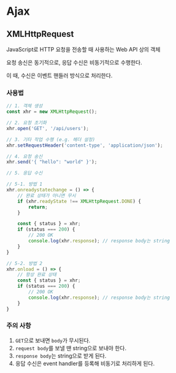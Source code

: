 # Ajax

## XMLHttpRequest

JavaScript로 HTTP 요청을 전송할 때 사용하는 Web API 상의 객체

요청 송신은 동기적으로, 응답 수신은 비동기적으로 수행한다.

이 때, 수신은 이벤트 핸들러 방식으로 처리한다.

### 사용법

```js
// 1. 객체 생성
const xhr = new XMLHttpRequest();

// 2. 요청 초기화
xhr.open('GET', '/api/users');

// 3. 기타 작업 수행 (e.g. 헤더 설정)
xhr.setRequestHeader('content-type', 'application/json');

// 4. 요청 송신
xhr.send('{ "hello": "world" }');

// 5. 응답 수신

// 5-1. 방법 1
xhr.onreadystatechange = () => {
    // 완료 상태가 아니면 무시
    if (xhr.readyState !== XMLHttpRequest.DONE) {
        return;
    }

    const { status } = xhr;
    if (status === 200) {
        // 200 OK
        console.log(xhr.response); // response body는 string
    }
}

// 5-2. 방법 2
xhr.onload = () => {
    // 항상 완료 상태
    const { status } = xhr;
    if (status === 200) {
        // 200 OK
        console.log(xhr.response); // response body는 string
    }
}
```

### 주의 사항

1. `GET`으로 보내면 `body`가 무시된다.
2. `request body`를 보낼 땐 string으로 보내야 한다.
3. `response body`는 string으로 받게 된다.
4. 응답 수신은 event handler를 등록해 비동기로 처리하게 된다.
